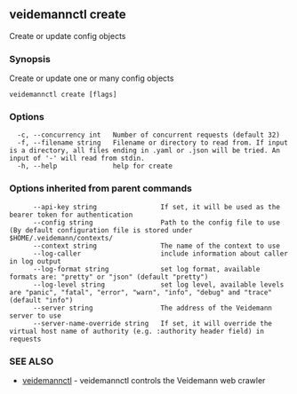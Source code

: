 ## veidemannctl create

Create or update config objects

### Synopsis

Create or update one or many config objects

```
veidemannctl create [flags]
```

### Options

```
  -c, --concurrency int   Number of concurrent requests (default 32)
  -f, --filename string   Filename or directory to read from. If input is a directory, all files ending in .yaml or .json will be tried. An input of '-' will read from stdin.
  -h, --help              help for create
```

### Options inherited from parent commands

```
      --api-key string                If set, it will be used as the bearer token for authentication
      --config string                 Path to the config file to use (By default configuration file is stored under $HOME/.veidemann/contexts/
      --context string                The name of the context to use
      --log-caller                    include information about caller in log output
      --log-format string             set log format, available formats are: "pretty" or "json" (default "pretty")
      --log-level string              set log level, available levels are "panic", "fatal", "error", "warn", "info", "debug" and "trace" (default "info")
      --server string                 The address of the Veidemann server to use
      --server-name-override string   If set, it will override the virtual host name of authority (e.g. :authority header field) in requests
```

### SEE ALSO

* [veidemannctl](veidemannctl.md)	 - veidemannctl controls the Veidemann web crawler

